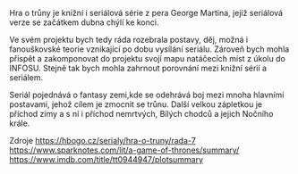 
<title>Hra o trůny</title>

<body>

Hra o trůny je knižní i seriálová série z pera George Martina, jejíž seriálová verze se začátkem dubna chýlí ke konci. 

Ve svém projektu bych tedy ráda rozebrala postavy, děj, možná i fanouškovské teorie vznikající po dobu vysílání seriálu. Zároveň bych mohla přispět a zakomponovat do projektu svojí mapu natáčecích míst z úkolu do INFOSU. Stejně tak bych mohla zahrnout porovnání mezi knižní sérií a seriálem.

Seriál pojednává o fantasy zemi,kde se odehrává boj mezi mnoha hlavními postavami, jehož cílem je zmocnit se trůnu. Další velkou zápletkou je příchod zimy a s ní i příchod nemrtvých, Bílých chodců a jejich Nočního krále.

Zdroje
https://hbogo.cz/serialy/hra-o-truny/rada-7
https://www.sparknotes.com/lit/a-game-of-thrones/summary/
https://www.imdb.com/title/tt0944947/plotsummary
<!-- Global site tag (gtag.js) - Google Analytics -->
<script async src="https://www.googletagmanager.com/gtag/js?id=UA-140675137-1"></script>
<script>
  window.dataLayer = window.dataLayer || [];
  function gtag(){dataLayer.push(arguments);}
  gtag('js', new Date());

  gtag('config', 'UA-140675137-1');
</body>
